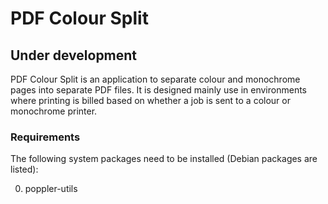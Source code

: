 # PDF Colour Split
## Under development

PDF Colour Split is an application to separate colour and monochrome pages into
separate PDF files. It is designed mainly use in environments where printing is
billed based on whether a job is sent to a colour or monochrome printer.

### Requirements
The following system packages need to be installed (Debian packages are listed):

0. poppler-utils
